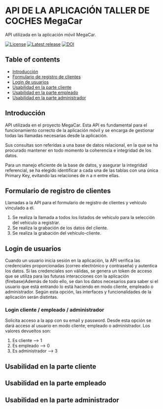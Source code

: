 API DE LA APLICACIÓN TALLER DE COCHES MegaCar
=================================================

API utilizada en la aplicación móvil MegaCar. 

[![License](https://img.shields.io/badge/License-CC0-lightgray.svg?style=flat-square)](https://creativecommons.org/publicdomain/zero/1.0/)
[![Latest release](https://img.shields.io/github/v/release/mhucka/readmine.svg?style=flat-square&color=b44e88)](https://github.com/mhucka/readmine/releases)
[![DOI](http://img.shields.io/badge/DOI-10.22002%20%2f%20D1.20173-blue.svg?style=flat-square)](https://data.caltech.edu/records/20173)


Table of contents
-----------------

* [Introducción](#Introducción)
* [Formulario de registro de clientes](#formulario-de-registro-de-clientes)
* [Login de usuarios](#login-de-usuarios)
* [Usabilidad en la parte cliente](#usabilidad-en-la-parte-cliente)
* [Usabilidad en la parte empleado](#usabilidad-en-la-parte-empleado) 
* [Usabilidad en la parte administrador](#usabilidad-en-la-parte-administrador) 


Introducción
------------
API utilizada en el proyecto MegaCar. Esta API es fundamental para el funcionamiento correcto de la aplicación móvil y se encarga de gestionar todas las llamadas necesarias desde la aplicación. 

Sus consultas son referidas a una base de datos relacional, en la que se ha procurado mantener en todo momento la coherencia e integridad de los datos. 

Para un manejo eficiente de la base de datos, y asegurar la integridad referencial, se ha elegido identificar a cada una de las tablas con una única Primary Key, evitando las relaciones de n a n entre ellas.

Formulario de registro de clientes
----------------------------------
Llamadas a la API para el formulario de registro de clientes y vehículo vinculado a él.

1. Se realiza la llamada a todos los listados de vehículo para la selección del vehículo a registrar.
2. Se realiza la grabación de los datos del cliente.
3. Se realiza la grabación del vehículo-cliente.


Login de usuarios
----------------------------------
Cuando un usuario inicia sesión en la aplicación, la API verifica las credenciales proporcionadas (correo electrónico y contraseña) y autentica los datos. Si las credenciales son válidas, se genera un token de acceso que se utiliza para las futuras interacciones con la aplicación (firebase)Además de todo ello, se dan los datos necesarios para saber si el usuario que está entrando lo está haciendo en modo cliente, empleado o administrador. Según esta opción, las interfaces y funcionalidades de la aplicación serán distintas.

###  Login cliente / empleado / administrador
Solicita acceso a la app con su email y password. Desde esta opción se dará acceso al usuario en modo cliente, empleado o administrador. Los valores devueltos son:
1. Es cliente --> 1
2. Es empleado --> 0
3. Es administrador --> 3


Usabilidad en la parte cliente
----------------------------------


Usabilidad en la parte empleado
----------------------------------


Usabilidad en la parte administrador
----------------------------------




